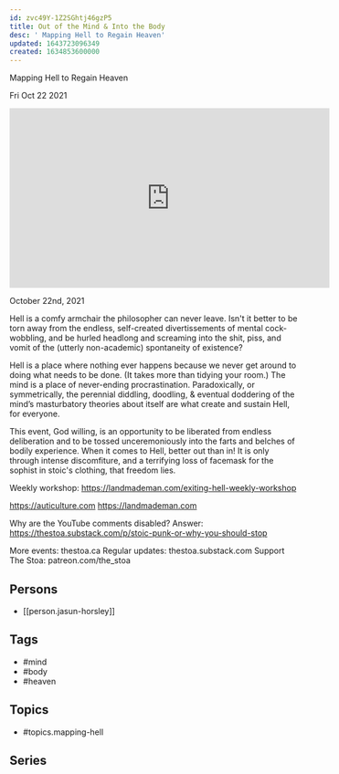 ```yaml
---
id: zvc49Y-1Z2SGhtj46gzP5
title: Out of the Mind & Into the Body
desc: ' Mapping Hell to Regain Heaven'
updated: 1643723096349
created: 1634853600000
---
```



 Mapping Hell to Regain Heaven

Fri Oct 22 2021

<iframe width="560" height="315" src="https://www.youtube.com/embed/ebiEhSQ-HRk" title="Out of the Mind & Into the Body: Mapping Hell to Regain Heaven w/ Jasun Horsley" frameborder="0" allow="accelerometer; autoplay; clipboard-write; encrypted-media; gyroscope; picture-in-picture" allowfullscreen ></iframe>

October 22nd, 2021

Hell is a comfy armchair the philosopher can never leave. Isn't it better to be torn away from the endless, self-created divertissements of mental cock-wobbling, and be hurled headlong and screaming into the shit, piss, and vomit of the (utterly non-academic) spontaneity of existence?

Hell is a place where nothing ever happens because we never get around to doing what needs to be done. (It takes more than tidying your room.) The mind is a place of never-ending procrastination. Paradoxically, or symmetrically, the perennial diddling, doodling, & eventual doddering of the mind’s masturbatory theories about itself are what create and sustain Hell­, for everyone.

This event, God willing, is an opportunity to be liberated from endless deliberation and to be tossed unceremoniously into the farts and belches of bodily experience. When it comes to Hell, better out than in! It is only through intense discomfiture, and a terrifying loss of facemask for the sophist in stoic's clothing, that freedom lies.

Weekly workshop: https://landmademan.com/exiting-hell-weekly-workshop

https://auticulture.com
https://landmademan.com

Why are the YouTube comments disabled? Answer: https://thestoa.substack.com/p/stoic-punk-or-why-you-should-stop

More events: thestoa.ca 
Regular updates: thestoa.substack.com 
Support The Stoa: patreon.com/the_stoa

## Persons

- [[person.jasun-horsley]]

## Tags

- #mind
- #body
- #heaven

## Topics

- #topics.mapping-hell

## Series



